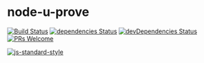 # node-u-prove

[![Build Status](https://travis-ci.org/piu130/node-u-prove.svg?branch=master)](https://travis-ci.org/piu130/node-u-prove)
[![dependencies Status](https://david-dm.org/piu130/node-u-prove/status.svg)](https://david-dm.org/piu130/node-u-prove)
[![devDependencies Status](https://david-dm.org/piu130/node-u-prove/dev-status.svg)](https://david-dm.org/piu130/node-u-prove?type=dev)
[![PRs Welcome](https://img.shields.io/badge/PRs-welcome-brightgreen.svg)](#contributing)

[![js-standard-style](https://cdn.rawgit.com/feross/standard/master/badge.svg)](https://github.com/feross/standard)
